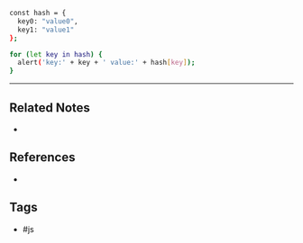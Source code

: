 ```sh
const hash = {
  key0: "value0",
  key1: "value1"
};

for (let key in hash) {
  alert('key:' + key + ' value:' + hash[key]);
}

```

---
## Related Notes
- 

## References
- 

## Tags
- #js